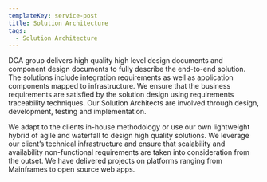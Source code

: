 ```yaml
---
templateKey: service-post
title: Solution Architecture
tags:
  - Solution Architecture
---
```

DCA group delivers high quality high level design documents and component design documents to fully describe the end-to-end solution. The solutions include integration requirements as well as application components mapped to infrastructure. We ensure that the business requirements are satisfied by the solution design using requirements traceability techniques. Our Solution Architects are involved through design, development, testing and implementation.



We adapt to the clients in-house methodology or use our own lightweight hybrid of agile and waterfall to design high quality solutions. We leverage our client’s technical infrastructure and ensure that scalability and availability non-functional requirements are taken into consideration from the outset. We have delivered projects on platforms ranging from Mainframes to open source web apps.

